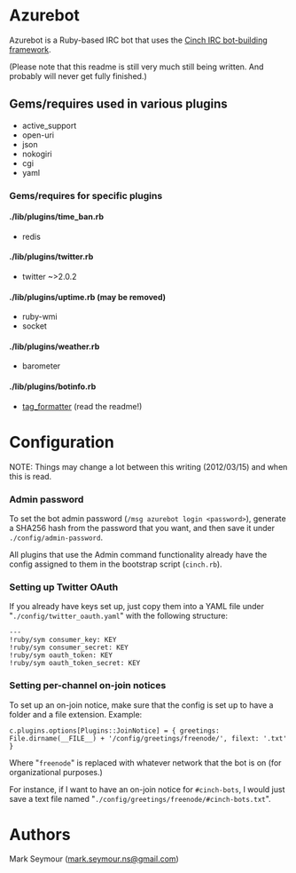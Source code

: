 Azurebot
========

Azurebot is a Ruby-based IRC bot that uses the [Cinch IRC bot-building framework](https://github.com/cinchrb/cinch).

(Please note that this readme is still very much still being written. And probably will never get fully finished.)

Gems/requires used in various plugins
-------------------------------------
- active_support
- open-uri
- json
- nokogiri
- cgi
- yaml

### Gems/requires for specific plugins
#### ./lib/plugins/time_ban.rb
- redis

#### ./lib/plugins/twitter.rb
- twitter ~>2.0.2

#### ./lib/plugins/uptime.rb (may be removed)
- ruby-wmi
- socket

#### ./lib/plugins/weather.rb
- barometer

#### ./lib/plugins/botinfo.rb
- [tag_formatter](https://github.com/mseymour/tag_formatter) (read the readme!)

Configuration
=============
NOTE: Things may change a lot between this writing (2012/03/15) and when this is read.

### Admin password
To set the bot admin password (`/msg azurebot login <password>`), generate a SHA256 hash from the password that you want, and then save it under `./config/admin-password`.

All plugins that use the Admin command functionality already have the config assigned to them in the bootstrap script (`cinch.rb`).

### Setting up Twitter OAuth

If you already have keys set up, just copy them into a YAML file under "`./config/twitter_oauth.yaml`" with the following structure:
```
---
!ruby/sym consumer_key: KEY
!ruby/sym consumer_secret: KEY
!ruby/sym oauth_token: KEY
!ruby/sym oauth_token_secret: KEY
```

### Setting per-channel on-join notices
To set up an on-join notice, make sure that the config is set up to have a folder and a file extension. Example:
```
c.plugins.options[Plugins::JoinNotice] = { greetings: File.dirname(__FILE__) + '/config/greetings/freenode/', filext: '.txt' }
```
Where "`freenode`" is replaced with whatever network that the bot is on (for organizational purposes.)

For instance, if I want to have an on-join notice for `#cinch-bots`, I would just save a text file named "`./config/greetings/freenode/#cinch-bots.txt`".

Authors
=======
Mark Seymour (<mark.seymour.ns@gmail.com>)